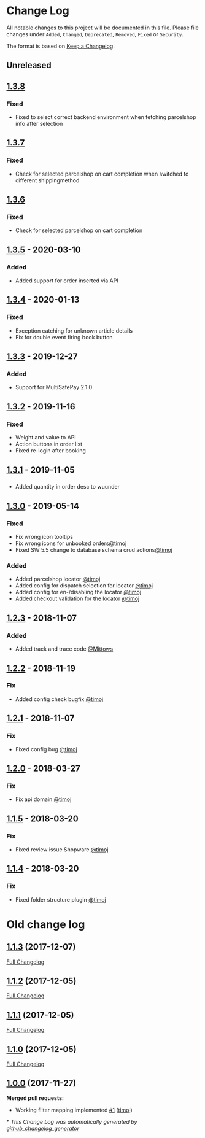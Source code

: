 # Change Log
All notable changes to this project will be documented in this file.
Please file changes under `Added`, `Changed`, `Deprecated`, `Removed`, `Fixed` or `Security`.

The format is based on [Keep a Changelog](http://keepachangelog.com/).
## Unreleased

## [1.3.8](https://github.com/kabisa/wuunder-webshopplugin-shopware/releases/tag/1.3.8)

### Fixed
- Fixed to select correct backend environment when fetching parcelshop info after selection

## [1.3.7](https://github.com/kabisa/wuunder-webshopplugin-shopware/releases/tag/1.3.7)

### Fixed
- Check for selected parcelshop on cart completion when switched to different shippingmethod

## [1.3.6](https://github.com/kabisa/wuunder-webshopplugin-shopware/releases/tag/1.3.6)

### Fixed
- Check for selected parcelshop on cart completion

## [1.3.5](https://github.com/kabisa/wuunder-webshopplugin-shopware/releases/tag/1.3.5) - 2020-03-10

### Added
- Added support for order inserted via API

## [1.3.4](https://github.com/kabisa/wuunder-webshopplugin-shopware/releases/tag/1.3.4) - 2020-01-13

### Fixed
- Exception catching for unknown article details
- Fix for double event firing book button


## [1.3.3](https://github.com/kabisa/wuunder-webshopplugin-shopware/releases/tag/1.3.3) - 2019-12-27

### Added
- Support for MultiSafePay 2.1.0

## [1.3.2](https://github.com/kabisa/wuunder-webshopplugin-shopware/releases/tag/1.3.2) - 2019-11-16

### Fixed
- Weight and value to API
- Action buttons in order list
- Fixed re-login after booking

## [1.3.1](https://github.com/kabisa/wuunder-webshopplugin-shopware/releases/tag/1.3.1) - 2019-11-05

###
- Added quantity in order desc to wuunder

## [1.3.0](https://github.com/kabisa/wuunder-webshopplugin-shopware/releases/tag/1.3.0) - 2019-05-14

### Fixed

- Fix wrong icon tooltips
- Fix wrong icons for unbooked orders[@timoj](https://github.com/timoj)
- Fixed SW 5.5 change to database schema crud actions[@timoj](https://github.com/timoj)

### Added

- Added parcelshop locator [@timoj](https://github.com/timoj)
- Added config for dispatch selection for locator [@timoj](https://github.com/timoj)
- Added config for en-/disabling the locator [@timoj](https://github.com/timoj)
- Added checkout validation for the locator [@timoj](https://github.com/timoj)

## [1.2.3](https://github.com/kabisa/wuunder-webshopplugin-shopware/releases/tag/1.2.3) - 2018-11-07

### Added

- Added track and trace code [@Mittows](https://github.com/Mittows)


## [1.2.2](https://github.com/kabisa/wuunder-webshopplugin-shopware/releases/tag/1.2.2) - 2018-11-19

### Fix

- Added config check bugfix [@timoj](https://github.com/timoj)


## [1.2.1](https://github.com/kabisa/wuunder-webshopplugin-shopware/releases/tag/1.2.1) - 2018-11-07

### Fix

- Fixed config bug [@timoj](https://github.com/timoj)


## [1.2.0](https://github.com/kabisa/wuunder-webshopplugin-shopware/releases/tag/1.2.0) - 2018-03-27

### Fix

- Fix api domain [@timoj](https://github.com/timoj)


## [1.1.5](https://github.com/kabisa/wuunder-webshopplugin-shopware/releases/tag/1.1.5) - 2018-03-20

### Fix

- Fixed review issue Shopware [@timoj](https://github.com/timoj)



## [1.1.4](https://github.com/kabisa/wuunder-webshopplugin-shopware/releases/tag/1.1.4) - 2018-03-20

### Fix

- Fixed folder structure plugin [@timoj](https://github.com/timoj)

# Old change log

## [1.1.3](https://github.com/kabisa/wuunder-webshopplugin-shopware/tree/1.1.3) (2017-12-07)
[Full Changelog](https://github.com/kabisa/wuunder-webshopplugin-shopware/compare/1.1.2...1.1.3)

## [1.1.2](https://github.com/kabisa/wuunder-webshopplugin-shopware/tree/1.1.2) (2017-12-05)
[Full Changelog](https://github.com/kabisa/wuunder-webshopplugin-shopware/compare/1.1.1...1.1.2)

## [1.1.1](https://github.com/kabisa/wuunder-webshopplugin-shopware/tree/1.1.1) (2017-12-05)
[Full Changelog](https://github.com/kabisa/wuunder-webshopplugin-shopware/compare/1.1.0...1.1.1)

## [1.1.0](https://github.com/kabisa/wuunder-webshopplugin-shopware/tree/1.1.0) (2017-12-05)
[Full Changelog](https://github.com/kabisa/wuunder-webshopplugin-shopware/compare/1.0.0...1.1.0)

## [1.0.0](https://github.com/kabisa/wuunder-webshopplugin-shopware/tree/1.0.0) (2017-11-27)
**Merged pull requests:**

- Working filter mapping implemented [\#1](https://github.com/kabisa/wuunder-webshopplugin-shopware/pull/1) ([timoj](https://github.com/timoj))



\* *This Change Log was automatically generated by [github_changelog_generator](https://github.com/skywinder/Github-Changelog-Generator)*
